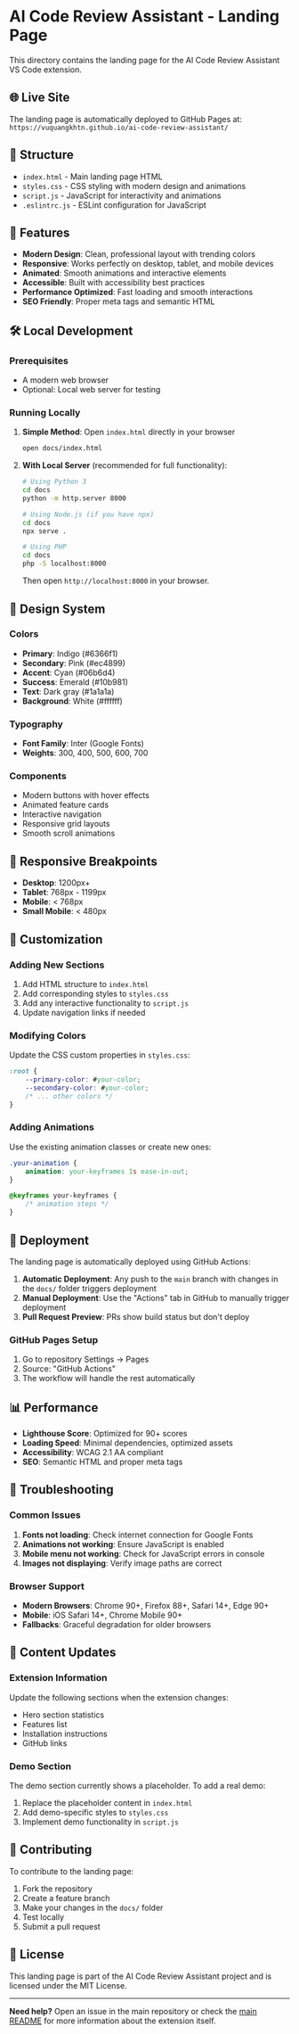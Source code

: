 # AI Code Review Assistant - Landing Page

This directory contains the landing page for the AI Code Review Assistant VS Code extension.

## 🌐 Live Site

The landing page is automatically deployed to GitHub Pages at:
`https://vuquangkhtn.github.io/ai-code-review-assistant/`

## 📁 Structure

- `index.html` - Main landing page HTML
- `styles.css` - CSS styling with modern design and animations
- `script.js` - JavaScript for interactivity and animations
- `.eslintrc.js` - ESLint configuration for JavaScript

## 🚀 Features

- **Modern Design**: Clean, professional layout with trending colors
- **Responsive**: Works perfectly on desktop, tablet, and mobile devices
- **Animated**: Smooth animations and interactive elements
- **Accessible**: Built with accessibility best practices
- **Performance Optimized**: Fast loading and smooth interactions
- **SEO Friendly**: Proper meta tags and semantic HTML

## 🛠️ Local Development

### Prerequisites
- A modern web browser
- Optional: Local web server for testing

### Running Locally

1. **Simple Method**: Open `index.html` directly in your browser
   ```bash
   open docs/index.html
   ```

2. **With Local Server** (recommended for full functionality):
   ```bash
   # Using Python 3
   cd docs
   python -m http.server 8000
   
   # Using Node.js (if you have npx)
   cd docs
   npx serve .
   
   # Using PHP
   cd docs
   php -S localhost:8000
   ```
   
   Then open `http://localhost:8000` in your browser.

## 🎨 Design System

### Colors
- **Primary**: Indigo (#6366f1)
- **Secondary**: Pink (#ec4899)
- **Accent**: Cyan (#06b6d4)
- **Success**: Emerald (#10b981)
- **Text**: Dark gray (#1a1a1a)
- **Background**: White (#ffffff)

### Typography
- **Font Family**: Inter (Google Fonts)
- **Weights**: 300, 400, 500, 600, 700

### Components
- Modern buttons with hover effects
- Animated feature cards
- Interactive navigation
- Responsive grid layouts
- Smooth scroll animations

## 📱 Responsive Breakpoints

- **Desktop**: 1200px+
- **Tablet**: 768px - 1199px
- **Mobile**: < 768px
- **Small Mobile**: < 480px

## 🔧 Customization

### Adding New Sections
1. Add HTML structure to `index.html`
2. Add corresponding styles to `styles.css`
3. Add any interactive functionality to `script.js`
4. Update navigation links if needed

### Modifying Colors
Update the CSS custom properties in `styles.css`:
```css
:root {
    --primary-color: #your-color;
    --secondary-color: #your-color;
    /* ... other colors */
}
```

### Adding Animations
Use the existing animation classes or create new ones:
```css
.your-animation {
    animation: your-keyframes 1s ease-in-out;
}

@keyframes your-keyframes {
    /* animation steps */
}
```

## 🚀 Deployment

The landing page is automatically deployed using GitHub Actions:

1. **Automatic Deployment**: Any push to the `main` branch with changes in the `docs/` folder triggers deployment
2. **Manual Deployment**: Use the "Actions" tab in GitHub to manually trigger deployment
3. **Pull Request Preview**: PRs show build status but don't deploy

### GitHub Pages Setup

1. Go to repository Settings → Pages
2. Source: "GitHub Actions"
3. The workflow will handle the rest automatically

## 📊 Performance

- **Lighthouse Score**: Optimized for 90+ scores
- **Loading Speed**: Minimal dependencies, optimized assets
- **Accessibility**: WCAG 2.1 AA compliant
- **SEO**: Semantic HTML and proper meta tags

## 🐛 Troubleshooting

### Common Issues

1. **Fonts not loading**: Check internet connection for Google Fonts
2. **Animations not working**: Ensure JavaScript is enabled
3. **Mobile menu not working**: Check for JavaScript errors in console
4. **Images not displaying**: Verify image paths are correct

### Browser Support

- **Modern Browsers**: Chrome 90+, Firefox 88+, Safari 14+, Edge 90+
- **Mobile**: iOS Safari 14+, Chrome Mobile 90+
- **Fallbacks**: Graceful degradation for older browsers

## 📝 Content Updates

### Extension Information
Update the following sections when the extension changes:
- Hero section statistics
- Features list
- Installation instructions
- GitHub links

### Demo Section
The demo section currently shows a placeholder. To add a real demo:
1. Replace the placeholder content in `index.html`
2. Add demo-specific styles to `styles.css`
3. Implement demo functionality in `script.js`

## 🤝 Contributing

To contribute to the landing page:
1. Fork the repository
2. Create a feature branch
3. Make your changes in the `docs/` folder
4. Test locally
5. Submit a pull request

## 📄 License

This landing page is part of the AI Code Review Assistant project and is licensed under the MIT License.

---

**Need help?** Open an issue in the main repository or check the [main README](../README.md) for more information about the extension itself.